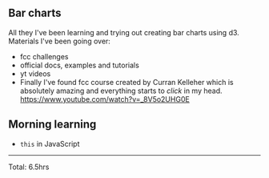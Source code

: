## Bar charts

All they I've been learning and trying out creating bar charts using d3.
Materials I've been going over:
* fcc challenges
* official docs, examples and tutorials
* yt videos
* Finally I've found fcc course created by Curran Kelleher which is absolutely amazing
  and everything starts to _click_ in my head.
  https://www.youtube.com/watch?v=_8V5o2UHG0E
  
## Morning learning
* `this` in JavaScript
<hr>
Total: 6.5hrs
